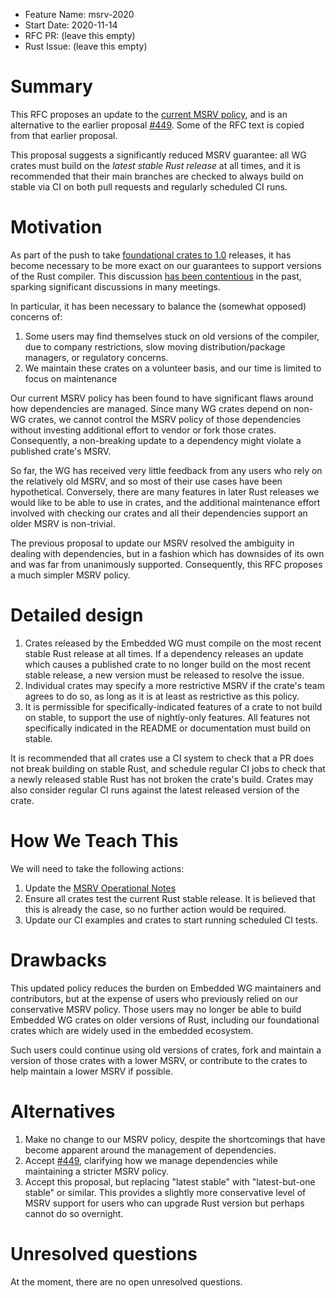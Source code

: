- Feature Name: msrv-2020
- Start Date: 2020-11-14
- RFC PR: (leave this empty)
- Rust Issue: (leave this empty)

# Summary
[summary]: #summary

This RFC proposes an update to the [current MSRV policy], and is an
alternative to the earlier proposal [#449]. Some of the RFC text is copied
from that earlier proposal.

This proposal suggests a significantly reduced MSRV guarantee: all WG crates
must build on the _latest stable Rust release_ at all times, and it is
recommended that their main branches are checked to always build on stable via
CI on both pull requests and regularly scheduled CI runs.

[current MSRV policy]: https://github.com/rust-embedded/wg/blob/8eb6488fdb16e92e70b074acc2fcf249b3edc70b/ops/msrv.md
[#449]: https://github.com/rust-embedded/wg/pull/449

# Motivation
[motivation]: #motivation

<!-- Why are we doing this? What use cases does it support? What is the expected outcome? -->

As part of the push to take [foundational crates to 1.0] releases, it has
become necessary to be more exact on our guarantees to support versions of the
Rust compiler. This discussion [has been contentious] in the past, sparking
significant discussions in many meetings.

In particular, it has been necessary to balance the (somewhat opposed) concerns of:

1. Some users may find themselves stuck on old versions of the compiler, due to company restrictions, slow moving distribution/package managers, or regulatory concerns.
2. We maintain these crates on a volunteer basis, and our time is limited to focus on maintenance

Our current MSRV policy has been found to have significant flaws around how
dependencies are managed. Since many WG crates depend on non-WG crates, we
cannot control the MSRV policy of those dependencies without investing
additional effort to vendor or fork those crates. Consequently, a non-breaking
update to a dependency might violate a published crate's MSRV.

So far, the WG has received very little feedback from any users who rely on the
relatively old MSRV, and so most of their use cases have been hypothetical.
Conversely, there are many features in later Rust releases we would like to be
able to use in crates, and the additional maintenance effort involved with
checking our crates and all their dependencies support an older MSRV is
non-trivial.

The previous proposal to update our MSRV resolved the ambiguity in dealing with
dependencies, but in a fashion which has downsides of its own and was far from
unanimously supported. Consequently, this RFC proposes a much simpler MSRV
policy.

[foundational crates to 1.0]: https://github.com/rust-embedded/wg/issues/383
[has been contentious]: https://github.com/rust-embedded/wg/issues/427

# Detailed design
[design]: #detailed-design

<!--
This is the bulk of the RFC. Explain the design in enough detail for somebody familiar
with the language to understand, and for somebody familiar with the compiler to implement.
This should get into specifics and corner-cases, and include examples of how the feature is used.
-->

1. Crates released by the Embedded WG must compile on the most recent stable
   Rust release at all times. If a dependency releases an update which causes a
   published crate to no longer build on the most recent stable release, a new
   version must be released to resolve the issue.
2. Individual crates may specify a more restrictive MSRV if the crate's team
   agrees to do so, as long as it is at least as restrictive as this policy.
3. It is permissible for specifically-indicated features of a crate to not
   build on stable, to support the use of nightly-only features. All features
   not specifically indicated in the README or documentation must build on
   stable.

It is recommended that all crates use a CI system to check that a PR does not
break building on stable Rust, and schedule regular CI jobs to check that a
newly released stable Rust has not broken the crate's build. Crates may also
consider regular CI runs against the latest released version of the crate.

# How We Teach This
[how-we-teach-this]: #how-we-teach-this

<!--
What names and terminology work best for these concepts and why?
How is this idea best presented—as a continuation of existing Rust patterns, or as a wholly new one?

Would the acceptance of this proposal change how Rust is taught to new users at any level?
How should this feature be introduced and taught to existing Rust users?

What additions or changes to the Rust Reference, _The Rust Programming Language_, and/or _Rust by Example_ does it entail?
-->

We will need to take the following actions:

1. Update the [MSRV Operational Notes](./../ops/msrv.md)
2. Ensure all crates test the current Rust stable release. It is believed that
   this is already the case, so no further action would be required.
3. Update our CI examples and crates to start running scheduled CI tests.

# Drawbacks
[drawbacks]: #drawbacks

This updated policy reduces the burden on Embedded WG maintainers and
contributors, but at the expense of users who previously relied on our
conservative MSRV policy. Those users may no longer be able to build
Embedded WG crates on older versions of Rust, including our foundational
crates which are widely used in the embedded ecosystem.

Such users could continue using old versions of crates, fork and maintain a
version of those crates with a lower MSRV, or contribute to the crates to
help maintain a lower MSRV if possible.

# Alternatives
[alternatives]: #alternatives

1. Make no change to our MSRV policy, despite the shortcomings that have become
   apparent around the management of dependencies.
2. Accept [#449], clarifying how we manage dependencies while maintaining
   a stricter MSRV policy.
3. Accept this proposal, but replacing "latest stable" with "latest-but-one
   stable" or similar. This provides a slightly more conservative level of MSRV
   support for users who can upgrade Rust version but perhaps cannot do so
   overnight.

[#449]: https://github.com/rust-embedded/wg/pull/449

# Unresolved questions
[unresolved]: #unresolved-questions

At the moment, there are no open unresolved questions.

